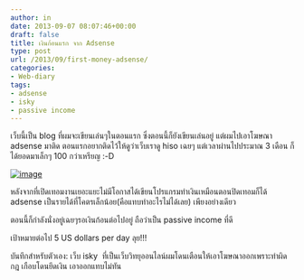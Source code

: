 ```yaml
---
author: in
date: 2013-09-07 08:07:46+00:00
draft: false
title: เงิน​ก้อน​แรก​ จาก​ Adsense
type: post
url: /2013/09/first-money-adsense/
categories:
- Web-diary
tags:
- adsense
- isky
- passive income
---
```


เว็บ​นี้​เป็น​ blog ที่​ผม​จะ​เขียน​เล่นๆ​ใน​ตอนแรก​ ซึ่ง​ตอน​นี้​ก็​ยัง​เขียน​เล่น​อยู่​ แต่​ผม​ไป​เอา​โฆษณา​ adsense มา​ติด​ ตอน​แรก​อยาก​ติด​ไว้​ให้​ดู​ว่า​เว็บ​เรา​ดู​ hiso เฉยๆ​ แต่​เวลา​ผ่าน​ไป​ประมาณ​ 3 เดือน​ ก็​ได้​ยอด​มา​เล็ก​ๆ​ 100 กว่า​เหรียญ​ ​:-D

[![image](https://www.cyruszhang.com/wp-content/uploads/2013/09/wpid-wp-1378541122935.jpg)
](https://www.cyruszhang.com/wp-content/uploads/2013/09/wpid-wp-1378541122935.jpg)

หลัง​จาก​ที่​เปิดเทอม​งาน​เยอะแยะ​ไม่​มี​โอกาส​ได้​เขียน​โปรแกรม​ทำ​เงิน​เหมือน​ตอน​ปิดเทอม​ ก็​ได้​adsense เป็น​รายได้​ที่​โคตร​เล็กน้อย​(คือ​แทบ​ทำ​อะไร​ไม่​ได้​เลย) เพียง​อย่าง​เดียว​

ตอนนี้​ก็​กำลัง​นั่ง​อยู่​เฉยๆ​รอ​เงิน​ก้อน​ต่อ​ไป​อยู่​ ถือ​ว่า​เป็น​ passive income ที่​ดี​

เป้าหมาย​ต่อ​ไป​ 5 US dollars per day ลุย!!!

บันทึก​สำหรับ​ตัวเอง​: เว็บ​ isky  ที่​เป็น​เว็บ​วิทยุ​ออนไลน์​ผม​โดน​เตือน​ให้​เอา​โฆษณา​ออก​ เพราะ​ทำ​ผิด​กฎ​ เกือบ​โดน​ยึด​เงิน​ เอา​ออก​แทบ​ไม่​ทัน​
